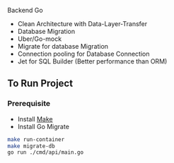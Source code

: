 Backend Go
- Clean Architecture with Data-Layer-Transfer
- Database Migration
- Uber/Go-mock
- Migrate for database Migration
- Connection pooling for Database Connection
- Jet  for SQL Builder (Better performance than ORM)

## To Run Project

###  Prerequisite

- Install [Make](https://makefiletutorial.com/)
- Install Go Migrate

```bash
make run-container
make migrate-db
go run ./cmd/api/main.go
```


